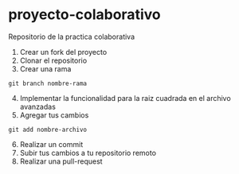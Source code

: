 # proyecto-colaborativo
Repositorio de la practica colaborativa

1. Crear un fork del proyecto
2. Clonar el repositorio
3. Crear una rama
```
git branch nombre-rama
```
4. Implementar la funcionalidad para la raiz cuadrada en el archivo avanzadas
5. Agregar tus cambios
```
git add nombre-archivo
```
6. Realizar un commit
7. Subir tus cambios a tu repositorio remoto
8. Realizar una pull-request